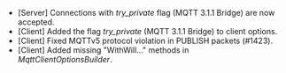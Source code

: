 * [Server] Connections with _try_private_ flag (MQTT 3.1.1 Bridge) are now accepted.
* [Client] Added the flag _try_private_ (MQTT 3.1.1 Bridge) to client options.
* [Client] Fixed MQTTv5 protocol violation in PUBLISH packets (#1423).
* [Client] Added missing "WithWill..." methods in _MqttClientOptionsBuilder_.